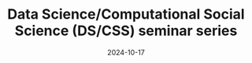 ---
layout: post
date: 2024-10-17
layout: post
type: talk
slug: DS/CSS
description: Talk on “Affective Traits of Natural Language"  
title: Data Science/Computational Social Science (DS/CSS) seminar series
venue: University of Michigan, USA
# wordpress_id: 188
tags:
- DS/CSS
---